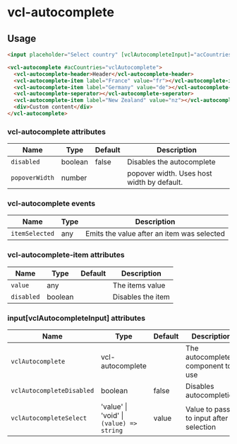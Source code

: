 # vcl-autocomplete

## Usage

```html
<input placeholder="Select country" [vclAutocompleteInput]="acCountries" />

<vcl-autocomplete #acCountries="vclAutocomplete">
  <vcl-autocomplete-header>Header</vcl-autocomplete-header>
  <vcl-autocomplete-item label="France" value="fr"></vcl-autocomplete-item>
  <vcl-autocomplete-item label="Germany" value="de"></vcl-autocomplete-item>
  <vcl-autocomplete-seperator></vcl-autocomplete-seperator>
  <vcl-autocomplete-item label="New Zealand" value="nz"></vcl-autocomplete-item>
  <div>Custom content</div>
</vcl-autocomplete>

```
### vcl-autocomplete attributes

Name            | Type    | Default | Description
----------      | ------- | ------- | --------------------------------------
`disabled`      | boolean | false   | Disables the autocomplete
`popoverWidth`  | number  |         | popover width. Uses host width by default.

### vcl-autocomplete events

Name            | Type    | Description
----------      | ------- | --------------------------------------
`itemSelected`  | any     | Emits the value after an item was selected


### vcl-autocomplete-item attributes

Name       | Type    | Default | Description
---------- | ------- | ------- | --------------------------------------
`value`    | any     |         | The items value
`disabled` | boolean |         | Disables the item

### input[vclAutocompleteInput] attributes

Name                         | Type                                   | Default | Description
----------                   | -------                                | ------- | --------------------------------------
`vclAutocomplete`         | vcl-autocomplete                          |         | The autocomplete component to use
`vclAutocompleteDisabled` | boolean                                   | false   | Disables autocompletion
`vclAutocompleteSelect`   | 'value' \| 'void' \| `(value) => string`  | value   | Value to pass to input after selection
